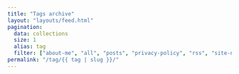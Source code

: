 ```yaml
---
title: "Tags archive"
layout: "layouts/feed.html"
pagination:
  data: collections
  size: 1
  alias: tag
  filter: ["about-me", "all", "posts", "privacy-policy", "rss", "site-notice"]
permalink: "/tag/{{ tag | slug }}/"
---
```

